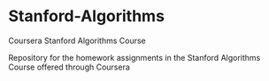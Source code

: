 # Stanford-Algorithms
Coursera Stanford Algorithms Course

Repository for the homework assignments in the Stanford Algorithms Course offered through Coursera
